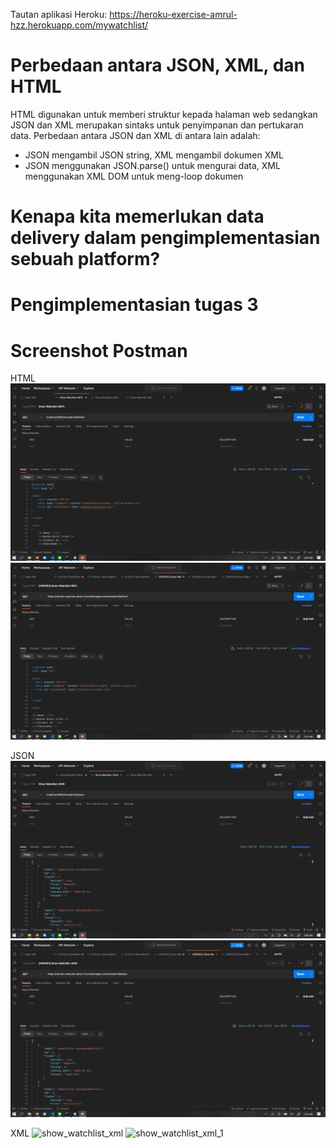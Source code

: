 Tautan aplikasi Heroku: https://heroku-exercise-amrul-hzz.herokuapp.com/mywatchlist/

# Perbedaan antara JSON, XML, dan HTML
HTML digunakan untuk memberi struktur kepada halaman web sedangkan JSON dan XML merupakan sintaks untuk penyimpanan dan pertukaran data. Perbedaan antara JSON dan XML di antara lain adalah:
- JSON mengambil JSON string, XML mengambil dokumen XML
- JSON menggunakan JSON.parse() untuk mengurai data, XML menggunakan XML DOM untuk meng-loop dokumen

# Kenapa kita memerlukan data delivery dalam pengimplementasian sebuah platform?

# Pengimplementasian tugas 3

# Screenshot Postman
HTML
![show_watchlist_html](https://github.com/amrul-hzz/tugas-pbp/blob/main/mywatchlist/HTML_local.png)
![show_watchlist_html_1](https://github.com/amrul-hzz/tugas-pbp/blob/main/mywatchlist/HTML_heroku.png)

JSON
![show_watchlist_json](https://github.com/amrul-hzz/tugas-pbp/blob/main/mywatchlist/JSON_local.png)
![show_watchlist_json_1](https://github.com/amrul-hzz/tugas-pbp/blob/main/mywatchlist/JSON_heroku.png)

XML
![show_watchlist_xml](https://github.com/amrul-hzz/tugas-2-pbp/blob/main/mywatchlist/XML_local.png)
![show_watchlist_xml_1](https://github.com/amrul-hzz/tugas-2-pbp/blob/main/mywatchlist/XML_heroku.png)


